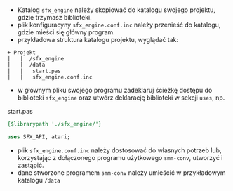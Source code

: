 #

- Katalog `sfx_engine` należy skopiować do katalogu swojego projektu, gdzie trzymasz biblioteki.
- plik konfiguracyny `sfx_engine.conf.inc` należy przenieść do katalogu, gdzie mieści się główny program.
- przykładowa struktura katalogu projektu, wyglądać tak:

~~~
+ Projekt
|   |  /sfx_engine
|   |  /data
|   |   start.pas
|   |   sfx_engine.conf.inc
~~~

- w głównym pliku swojego programu zadeklaruj ścieżkę dostępu do biblioteki `sfx_engine` oraz utwórz deklarację biblioteki w sekcji `uses`, np.

start.pas
~~~pascal
{$librarypath './sfx_engine/'}

uses SFX_API, atari;
~~~

- plik `sfx_engine.conf.inc` należy dostosować do własnych potrzeb lub, korzystając z dołączonego programu użytkowego `smm-conv`, utworzyć i zastąpić.
- dane stworzone programem `smm-conv` należy umieścić w przykładowym katalogu `/data`